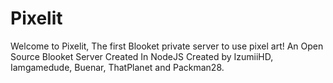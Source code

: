 # Pixelit

Welcome to Pixelit, The first Blooket private server to use pixel art! An Open Source Blooket Server Created In NodeJS
Created by IzumiiHD, Iamgamedude, Buenar, ThatPlanet and Packman28.

